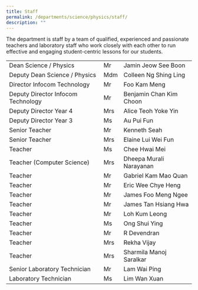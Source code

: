 ```yaml
---
title: Staff
permalink: /departments/science/physics/staff/
description: ""
---
```

The department is staff by a team of qualified, experienced and passionate teachers and laboratory staff who work closely with each other to run effective and engaging student-centric lessons for our students.

|                                    |     |                         |
|------------------------------------|-----|-------------------------|
| Dean Science / Physics             | Mr  | Jamin Jeow See Boon            |
| Deputy Dean Science / Physics      | Mdm | Colleen Ng Shing Ling   |
| Director Infocom Technology        | Mr  | Foo Kam Meng            |
| Deputy Director Infocom Technology | Mr  | Benjamin Chan Kim Choon |
| Deputy Director Year 4             | Mrs | Alice Teoh Yoke Yin     |
| Deputy Director Year 3             | Ms  | Au Pui Fun              |
| Senior Teacher                     | Mr  | Kenneth Seah            |
| Senior Teacher                     | Mrs | Elaine Lui Wei Fun      |
| Teacher                            | Ms  | Chee Hwai Mei           |
| Teacher (Computer Science)         | Mrs | Dheepa Murali Narayanan |
| Teacher                            | Mr  | Gabriel Kam Mao Quan    |
| Teacher                            | Mr  | Eric Wee Chye Heng      |
| Teacher                            | Mr  | James Foo Meng Ngee     |
| Teacher                            | Mr  | James Tan Hsiang Hwa    |
| Teacher                            | Mr  | Loh Kum Leong           |
| Teacher                            | Ms  | Ong Shui Ying           |
| Teacher                            | Mr  | R Devendran             |
| Teacher                            | Mrs | Rekha Vijay             |
| Teacher                            | Mrs | Sharmila Manoj Saralkar |
| Senior Laboratory Technician              | Mr  | Lam Wai Ping            |
| Laboratory Technician              | Ms  | Lim Wan Xuan            |